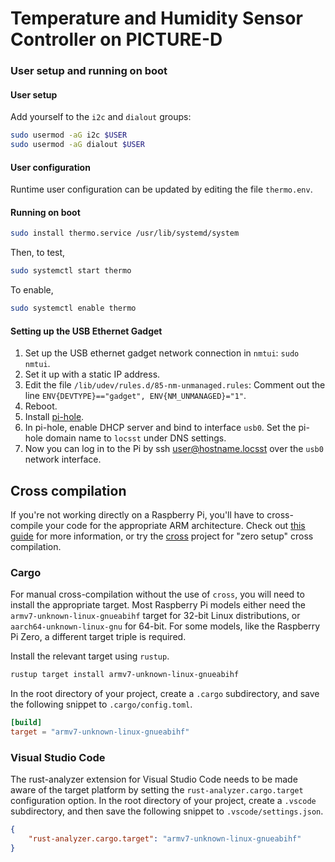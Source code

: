 # Temperature and Humidity Sensor Controller on PICTURE-D

### User setup and running on boot
#### User setup
Add yourself to the `i2c` and `dialout` groups:
```sh
sudo usermod -aG i2c $USER
sudo usermod -aG dialout $USER
```

#### User configuration
Runtime user configuration can be updated by editing the file `thermo.env`.

#### Running on boot

```sh
sudo install thermo.service /usr/lib/systemd/system
```
Then, to test,
```sh
sudo systemctl start thermo
```

To enable,
```sh
sudo systemctl enable thermo
```

#### Setting up the USB Ethernet Gadget
1. Set up the USB ethernet gadget network connection in `nmtui`: `sudo nmtui`.
2. Set it up with a static IP address.
3. Edit the file `/lib/udev/rules.d/85-nm-unmanaged.rules`: Comment out the line `ENV{DEVTYPE}=="gadget", ENV{NM_UNMANAGED}="1"`.
4. Reboot.
5. Install [pi-hole](https://docs.pi-hole.net/main/basic-install/).
6. In pi-hole, enable DHCP server and bind to interface `usb0`. Set the pi-hole domain name to `locsst` under DNS settings.
7. Now you can log in to the Pi by ssh user@hostname.locsst over the `usb0` network interface.



## Cross compilation

If you're not working directly on a Raspberry Pi, you'll have to cross-compile your code for the appropriate ARM architecture. Check out [this guide](https://github.com/japaric/rust-cross) for more information, or try the [cross](https://github.com/japaric/cross) project for "zero setup" cross compilation.

### Cargo

For manual cross-compilation without the use of `cross`, you will need to install the appropriate target. Most Raspberry Pi models either need the `armv7-unknown-linux-gnueabihf` target for 32-bit Linux distributions, or `aarch64-unknown-linux-gnu` for 64-bit. For some models, like the Raspberry Pi Zero, a different target triple is required.

Install the relevant target using `rustup`.

```bash
rustup target install armv7-unknown-linux-gnueabihf
```

In the root directory of your project, create a `.cargo` subdirectory, and save the following snippet to `.cargo/config.toml`.

```toml
[build]
target = "armv7-unknown-linux-gnueabihf"
```

### Visual Studio Code

The rust-analyzer extension for Visual Studio Code needs to be made aware of the target platform by setting the `rust-analyzer.cargo.target` configuration option. In the root directory of your project, create a `.vscode` subdirectory, and then save the following snippet to `.vscode/settings.json`.

```json
{
    "rust-analyzer.cargo.target": "armv7-unknown-linux-gnueabihf"
}
```